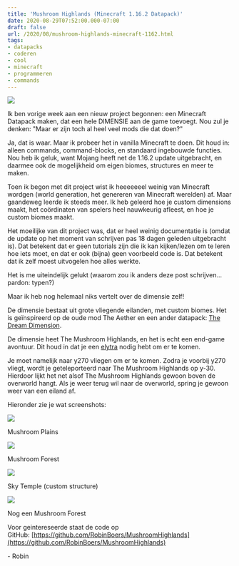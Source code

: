 ```yaml
---
title: 'Mushroom Highlands (Minecraft 1.16.2 Datapack)'
date: 2020-08-29T07:52:00.000-07:00
draft: false
url: /2020/08/mushroom-highlands-minecraft-1162.html
tags: 
- datapacks
- coderen
- cool
- minecraft
- programmeren
- commands
---
```


[![](https://1.bp.blogspot.com/-Mkjc_WKny3g/X0pnei8Uu0I/AAAAAAAAITc/mf4QUbWMbEovU7eVq5GWCR2ABgtqws1GgCLcBGAsYHQ/s0/pack.png)](https://1.bp.blogspot.com/-Mkjc_WKny3g/X0pnei8Uu0I/AAAAAAAAITc/mf4QUbWMbEovU7eVq5GWCR2ABgtqws1GgCLcBGAsYHQ/s128/pack.png)

Ik ben vorige week aan een nieuw project begonnen: een Minecraft Datapack maken, dat een hele DIMENSIE aan de game toevoegt. Nou zul je denken: "Maar er zijn toch al heel veel mods die dat doen?"

Ja, dat is waar. Maar ik probeer het in vanilla Minecraft te doen. Dit houd in: alleen commands, command-blocks, en standaard ingebouwde functies. Nou heb ik geluk, want Mojang heeft net de 1.16.2 update uitgebracht, en daarmee ook de mogelijkheid om eigen biomes, structures en meer te maken.

Toen ik begon met dit project wist ik heeeeeeel weinig van Minecraft wordgen (world generation, het genereren van Minecraft werelden) af. Maar gaandeweg leerde ik steeds meer. Ik heb geleerd hoe je custom dimensions maakt, het coördinaten van spelers heel nauwkeurig afleest, en hoe je custom biomes maakt.

Het moeilijke van dit project was, dat er heel weinig documentatie is (omdat de update op het moment van schrijven pas 18 dagen geleden uitgebracht is). Dat betekent dat er geen tutorials zijn die ik kan kijken/lezen om te leren hoe iets moet, en dat er ook (bijna) geen voorbeeld code is. Dat betekent dat ik zelf moest uitvogelen hoe alles werkte.

Het is me uiteindelijk gelukt (waarom zou ik anders deze post schrijven... pardon: typen?)

Maar ik heb nog helemaal niks vertelt over de dimensie zelf! 

De dimensie bestaat uit grote vliegende eilanden, met custom biomes. Het is geïnspireerd op de oude mod The Aether en een ander datapack: [The Dream Dimension](https://www.youtube.com/watch?v=o7abD0E8sow). 

De dimensie heet The Mushroom Highlands, en het is echt een end-game avontuur. Dit houd in dat je een [elytra](https://minecraft.gamepedia.com/Elytra) nodig hebt om er te komen. 

Je moet namelijk naar y270 vliegen om er te komen. Zodra je voorbij y270 vliegt, wordt je geteleporteerd naar The Mushroom Highlands op y-30. Hierdoor lijkt het net alsof The Mushroom Highlands gewoon boven de overworld hangt. Als je weer terug wil naar de overworld, spring je gewoon weer van een eiland af.

Hieronder zie je wat screenshots:

[![](https://1.bp.blogspot.com/-oiNAb395o9Y/X0pqf7JHGKI/AAAAAAAAITs/d2ziMTA5uvE7LR7QSe4jtvT-7L643BRQACLcBGAsYHQ/s640/2020-08-29_16.39.38.png)](https://1.bp.blogspot.com/-oiNAb395o9Y/X0pqf7JHGKI/AAAAAAAAITs/d2ziMTA5uvE7LR7QSe4jtvT-7L643BRQACLcBGAsYHQ/s1920/2020-08-29_16.39.38.png)

Mushroom Plains

[](https://1.bp.blogspot.com/-XBau5ysEE5s/X0pqf2pii_I/AAAAAAAAITw/5gcQOaKTutwN_84oyC4Sflmr3XHwRLPegCLcBGAsYHQ/s1920/2020-08-29_16.41.53.png)

![](https://1.bp.blogspot.com/-XBau5ysEE5s/X0pqf2pii_I/AAAAAAAAITw/5gcQOaKTutwN_84oyC4Sflmr3XHwRLPegCLcBGAsYHQ/s640/2020-08-29_16.41.53.png)

Mushroom Forest

[](https://1.bp.blogspot.com/-XBau5ysEE5s/X0pqf2pii_I/AAAAAAAAITw/5gcQOaKTutwN_84oyC4Sflmr3XHwRLPegCLcBGAsYHQ/s1920/2020-08-29_16.41.53.png)

  

[![](https://1.bp.blogspot.com/-gF78dh0FT-k/X0pqfhOgOAI/AAAAAAAAITo/aJFf-I1dVlYCga7CVFF4nWRnFP3Fe0i-ACLcBGAsYHQ/s640/2020-08-29_16.42.27.png)](https://1.bp.blogspot.com/-gF78dh0FT-k/X0pqfhOgOAI/AAAAAAAAITo/aJFf-I1dVlYCga7CVFF4nWRnFP3Fe0i-ACLcBGAsYHQ/s1920/2020-08-29_16.42.27.png)

Sky Temple (custom structure)  
  

[](https://1.bp.blogspot.com/-68iI5OlSSQc/X0pqglsutcI/AAAAAAAAIT4/fYmv8o0wD28pxNn-QsfrlFCBAYLyfux5ACLcBGAsYHQ/s1920/2020-08-29_16.46.27.png)

![](https://1.bp.blogspot.com/-68iI5OlSSQc/X0pqglsutcI/AAAAAAAAIT4/fYmv8o0wD28pxNn-QsfrlFCBAYLyfux5ACLcBGAsYHQ/s640/2020-08-29_16.46.27.png)

Nog een Mushroom Forest

[](https://1.bp.blogspot.com/-68iI5OlSSQc/X0pqglsutcI/AAAAAAAAIT4/fYmv8o0wD28pxNn-QsfrlFCBAYLyfux5ACLcBGAsYHQ/s1920/2020-08-29_16.46.27.png)

  

Voor geintereseerde staat de code op GitHub: [https://github.com/RobinBoers/MushroomHighlands](https://github.com/RobinBoers/MushroomHighlands)

\- Robin